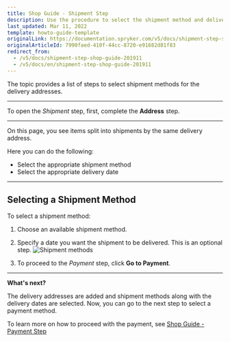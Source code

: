```yaml
---
title: Shop Guide - Shipment Step
description: Use the procedure to select the shipment method and delivery date for the order in the Storefront.
last_updated: Mar 11, 2022
template: howto-guide-template
originalLink: https://documentation.spryker.com/v5/docs/shipment-step-shop-guide-201911
originalArticleId: 7990faed-410f-44cc-8720-e91682d81f83
redirect_from:
  - /v5/docs/shipment-step-shop-guide-201911
  - /v5/docs/en/shipment-step-shop-guide-201911
---
```


The topic provides a list of steps to select shipment methods for the delivery addresses.
***
To open the *Shipment* step, first, complete the **Address** step.
***
On this page, you see items split into shipments by the same delivery address.

Here you can do the following:

* Select the appropriate shipment method
* Select the appropriate delivery date
***
## Selecting a Shipment Method

To select a shipment method:

1. Choose an available shipment method.
2. Specify a date you want the shipment to be delivered. This is an optional step.
![Shipment methods](https://spryker.s3.eu-central-1.amazonaws.com/docs/User+Guides/Shop+User+Guides/Checkout/Shop+Guide+-+Shipment+Step/shipment-step-new.png) 

3. To proceed to the *Payment* step, click **Go to Payment**.
***
**What's next?**

The delivery addresses are added and shipment methods along with the delivery dates are selected. Now, you can go to the next step to select a payment method.

To learn more on how to proceed with the payment, see [Shop Guide - Payment Step](/docs/scos/user/shop-user-guides/{{page.version}}/shop-guide-checkout/shop-guide-payment-step.html)

<!-- Last review date: Sep 24, 2019 -->

